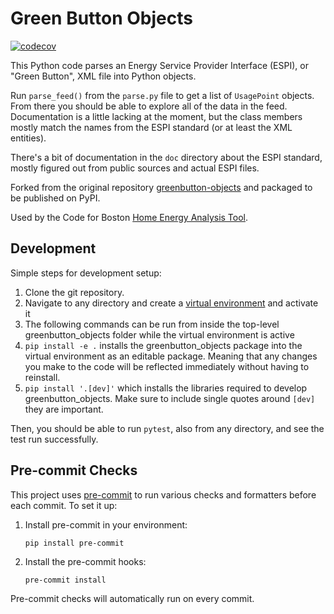 # Green Button Objects

[![codecov](https://codecov.io/gh/vladistan/greenbutton_objects/graph/badge.svg?token=PHVOR2NOY1)](https://codecov.io/gh/vladistan/greenbutton_objects)

This Python code parses an Energy Service Provider Interface
(ESPI), or "Green Button", XML file into Python objects.

Run `parse_feed()` from the `parse.py` file to get a list of `UsagePoint`
objects.  From there you should be able to explore all of the data in the
feed.  Documentation is a little lacking at the moment, but the class
members mostly match the names from the ESPI standard (or at least the XML
entities).

There's a bit of documentation in the `doc` directory about the ESPI
standard, mostly figured out from public sources and actual ESPI files.

Forked from the original repository [greenbutton-objects](https://github.com/asciipip/greenbutton-python)
and packaged to be published on PyPI.

Used by the Code for Boston [Home Energy Analysis Tool](https://github.com/codeforboston/home-energy-analysis-tool).


## Development
Simple steps for development setup:

1. Clone the git repository.
3. Navigate to any directory and create a [virtual environment](https://docs.python.org/3/library/venv.html#creating-virtual-environments) and activate it
4. The following commands can be run from inside the top-level greenbutton_objects folder while the virtual environment is active
5. `pip install -e .` installs the greenbutton_objects package into the virtual environment as an editable package. Meaning that any changes you make to the code will be reflected immediately without having to reinstall.
6. `pip install '.[dev]'` which installs the libraries required to develop greenbutton_objects.  Make sure to include single quotes around `[dev]` they are important.

Then, you should be able to run `pytest`, also from any directory, and see the test run successfully.

## Pre-commit Checks

This project uses [pre-commit](https://pre-commit.com/) to run various checks and formatters before each commit. To set it up:

1. Install pre-commit in your environment:
   ```
   pip install pre-commit
   ```

2. Install the pre-commit hooks:
   ```
   pre-commit install
   ```

Pre-commit checks will automatically run on every commit.
